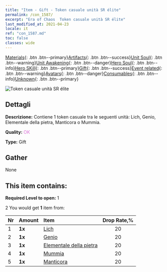 ```yaml
---
title: "Item - Gift - Token casuale unità SR élite"
permalink: /con_1587/
excerpt: "Era of Chaos  Token casuale unità SR élite"
last_modified_at: 2021-04-23
locale: it
ref: "con_1587.md"
toc: false
classes: wide
---
```

 [Materials](/ItemsIT/){: .btn .btn--primary}[Artifacts](/ItemsIT/Artifacts/){: .btn .btn--success}[Unit Soul](/ItemsIT/UnitSoul/){: .btn .btn--warning}[Unit Awakening](/ItemsIT/UnitAwakening/){: .btn .btn--danger}[Hero Soul](/ItemsIT/HeroSoul/){: .btn .btn--info}[Hero SKill](/ItemsIT/HeroSkill/){: .btn .btn--primary}[Gift](/ItemsIT/Gift/){: .btn .btn--success}[Event related](/ItemsIT/Events/){: .btn .btn--warning}[Avatars](/ItemsIT/Avatars/){: .btn .btn--danger}[Consumables](/ItemsIT/Consumables/){: .btn .btn--info}[Unknown](/ItemsIT/Unknown/){: .btn .btn--primary}

 ![Token casuale unità SR élite](/images/t/i_907182.png)

## Dettagli
 **Descrizione:** Contiene 1 token casuale tra le seguenti unità: Lich, Genio, Elementale della pietra, Manticora o Mummia.

 **Quality:** <span style="color: #DA70D6">OK</span>

 **Type:** Gift

## Gather

  None

## This item contains:

 **Required Level to open:** 1

 2 You would get **1** item  from:

  | Nr | Amount |     Item    | Drop Rate,% |
  |:---|:-------|:------------|:---------:|
  | 1 |  **1x** | [Lich](/ItemsIT/unt_212/) | 20 | 
  | 2 |  **1x** | [Genio](/ItemsIT/unt_239/) | 20 | 
  | 3 |  **1x** | [Elementale della pietra](/ItemsIT/unt_266/) | 20 | 
  | 4 |  **1x** | [Mummia](/ItemsIT/unt_215/) | 20 | 
  | 5 |  **1x** | [Manticora](/ItemsIT/unt_249/) | 20 | 
